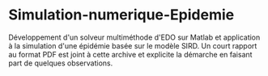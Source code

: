 # Simulation-numerique-Epidemie

Développement d'un solveur multiméthode d'EDO sur Matlab et application à la simulation d'une épidémie basée sur le modèle SIRD. Un court rapport au format PDF est joint à cette archive et explicite la démarche en faisant part de quelques observations.

